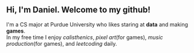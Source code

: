 ## Hi, I'm Daniel. Welcome to my github!

I'm a CS major at Purdue University who likes staring at **data** and making **games**.\
In my free time I enjoy *calisthenics*, *pixel art*(for games), *music production*(for games), and *leetcoding* daily.


<!---
ng-daniel/ng-daniel is a ✨ special ✨ repository because its `README.md` (this file) appears on your GitHub profile.
You can click the Preview link to take a look at your changes.
--->
